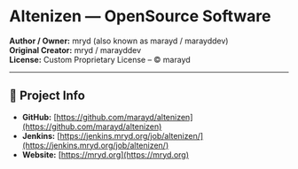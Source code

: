 # Altenizen — OpenSource Software

**Author / Owner:** mryd (also known as marayd / marayddev)  
**Original Creator:** mryd / marayddev  
**License:** Custom Proprietary License – © marayd

---

## 📍 Project Info

- **GitHub:** [https://github.com/marayd/altenizen](https://github.com/marayd/altenizen)
- **Jenkins:** [https://jenkins.mryd.org/job/altenizen/](https://jenkins.mryd.org/job/altenizen/)
- **Website:** [https://mryd.org](https://mryd.org)

